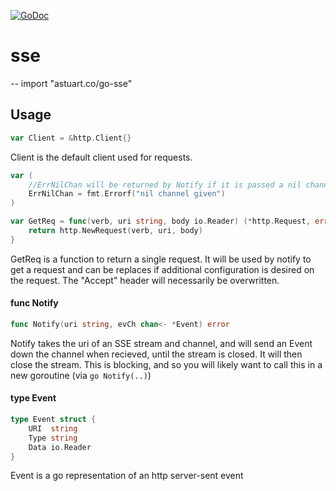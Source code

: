 [![GoDoc](https://godoc.org/astuart.co/go-sse?status.svg)](https://godoc.org/astuart.co/go-sse)

# sse
--
    import "astuart.co/go-sse"


## Usage

```go
var Client = &http.Client{}
```
Client is the default client used for requests.

```go
var (
	//ErrNilChan will be returned by Notify if it is passed a nil channel
	ErrNilChan = fmt.Errorf("nil channel given")
)
```

```go
var GetReq = func(verb, uri string, body io.Reader) (*http.Request, error) {
	return http.NewRequest(verb, uri, body)
}
```
GetReq is a function to return a single request. It will be used by notify to
get a request and can be replaces if additional configuration is desired on the
request. The "Accept" header will necessarily be overwritten.

#### func  Notify

```go
func Notify(uri string, evCh chan<- *Event) error
```
Notify takes the uri of an SSE stream and channel, and will send an Event down
the channel when recieved, until the stream is closed. It will then close the
stream. This is blocking, and so you will likely want to call this in a new
goroutine (via `go Notify(..)`)

#### type Event

```go
type Event struct {
	URI  string
	Type string
	Data io.Reader
}
```

Event is a go representation of an http server-sent event
